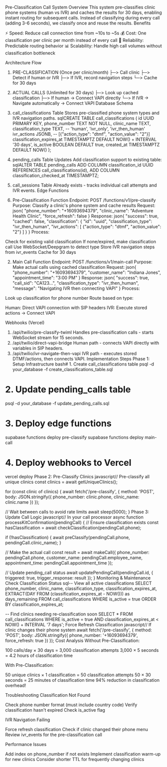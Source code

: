 Pre-Classification Call System
Overview
This system pre-classifies clinic phone systems (human vs IVR) and caches the results for 30 days, enabling instant routing for subsequent calls. Instead of classifying during every call (adding 3-6 seconds), we classify once and reuse the results.
Benefits

⚡ Speed: Reduce call connection time from ~10s to ~5s
💰 Cost: One classification per clinic per month instead of every call
🎯 Reliability: Predictable routing behavior
📊 Scalability: Handle high call volumes without classification bottleneck

Architecture Flow
1. PRE-CLASSIFICATION (Once per clinic/month)
   ├─> Call clinic
   ├─> Detect if human or IVR
   ├─> If IVR, record navigation steps
   └─> Cache for 30 days

2. ACTUAL CALLS (Unlimited for 30 days)
   ├─> Look up cached classification
   ├─> If human → Connect VAPI directly
   └─> If IVR → Navigate automatically → Connect VAPI
Database Schema
1. call_classifications Table
Stores pre-classified phone system types and IVR navigation paths.
sqlCREATE TABLE call_classifications (
  id UUID PRIMARY KEY,
  phone_number TEXT NOT NULL,
  clinic_name TEXT,
  classification_type TEXT, -- 'human', 'ivr_only', 'ivr_then_human'
  ivr_actions JSONB, -- [{"action_type": "dtmf", "action_value": "2"}]
  classification_expires_at TIMESTAMPTZ DEFAULT NOW() + INTERVAL '30 days',
  is_active BOOLEAN DEFAULT true,
  created_at TIMESTAMPTZ DEFAULT NOW()
);
2. pending_calls Table Updates
Add classification support to existing table:
sqlALTER TABLE pending_calls 
ADD COLUMN classification_id UUID REFERENCES call_classifications(id),
ADD COLUMN classification_checked_at TIMESTAMPTZ;
3. call_sessions Table
Already exists - tracks individual call attempts and IVR events.
Edge Functions
1. Pre-Classification Function
Endpoint: POST /functions/v1/pre-classify
Purpose: Classify a clinic's phone system and cache results
Request:
json{
  "phone_number": "+16093694379",
  "clinic_name": "Adventure Health Clinic",
  "force_refresh": false
}
Response:
json{
  "success": true,
  "cached": false,
  "classification": {
    "id": "uuid",
    "classification_type": "ivr_then_human",
    "ivr_actions": [
      {"action_type": "dtmf", "action_value": "2"}
    ]
  }
}
Process:

Check for existing valid classification
If none/expired, make classification call
Use WebSocket/Deepgram to detect type
Store IVR navigation steps from ivr_events
Cache for 30 days

2. Main Call Function
Endpoint: POST /functions/v1/main-call
Purpose: Make actual calls using cached classification
Request:
json{
  "phone_number": "+16093694379",
  "customer_name": "Indiana Jones",
  "appointment_time": "3:00 PM"
}
Response:
json{
  "success": true,
  "call_sid": "CA123...",
  "classification_type": "ivr_then_human",
  "message": "Navigating IVR then connecting VAPI"
}
Process:

Look up classification for phone number
Route based on type:

Human: Direct VAPI connection with SIP headers
IVR: Execute stored actions → Connect VAPI



Webhooks (Vercel)
1. /api/twilio/pre-classify-twiml
Handles pre-classification calls - starts WebSocket stream for 15 seconds.
2. /api/twilio/direct-vapi-bridge
Human path - connects VAPI directly with variables in SIP headers.
3. /api/twilio/ivr-navigate-then-vapi
IVR path - executes stored DTMF/actions, then connects VAPI.
Implementation Steps
Phase 1: Setup Infrastructure
bash# 1. Create call_classifications table
psql -d your_database -f create_classifications_table.sql

# 2. Update pending_calls table
psql -d your_database -f update_pending_calls.sql

# 3. Deploy edge functions
supabase functions deploy pre-classify
supabase functions deploy main-call

# 4. Deploy webhooks to Vercel
vercel deploy
Phase 2: Pre-Classify Clinics
javascript// Pre-classify all unique clinics
const clinics = await getUniqueClinics();

for (const clinic of clinics) {
  await fetch('/pre-classify', {
    method: 'POST',
    body: JSON.stringify({
      phone_number: clinic.phone,
      clinic_name: clinic.name
    })
  });
  
  // Wait between calls to avoid rate limits
  await sleep(5000);
}
Phase 3: Update Call Logic
javascript// In your call processor
async function processKitConfirmation(pendingCall) {
  // Ensure classification exists
  const hasClassification = await checkClassification(pendingCall.phone);
  
  if (!hasClassification) {
    await preClassify(pendingCall.phone, pendingCall.clinic_name);
  }
  
  // Make the actual call
  const result = await makeCall({
    phone_number: pendingCall.phone,
    customer_name: pendingCall.employee_name,
    appointment_time: pendingCall.appointment_time
  });
  
  // Update pending_call status
  await updatePendingCall(pendingCall.id, {
    triggered: true,
    trigger_response: result
  });
}
Monitoring & Maintenance
Check Classification Status
sql-- View all active classifications
SELECT phone_number, clinic_name, classification_type, 
       classification_expires_at,
       EXTRACT(DAY FROM (classification_expires_at - NOW())) as days_remaining
FROM call_classifications
WHERE is_active = true
ORDER BY classification_expires_at;

-- Find clinics needing re-classification soon
SELECT * FROM call_classifications
WHERE is_active = true
  AND classification_expires_at < NOW() + INTERVAL '7 days';
Force Refresh Classification
javascript// If clinic changes their phone system
await fetch('/pre-classify', {
  method: 'POST',
  body: JSON.stringify({
    phone_number: '+16093694379',
    force_refresh: true
  })
});
Cost Analysis
Without Pre-Classification:

100 calls/day × 30 days = 3,000 classification attempts
3,000 × 5 seconds = 4.2 hours of classification time

With Pre-Classification:

50 unique clinics × 1 classification = 50 classification attempts
50 × 30 seconds = 25 minutes of classification time
94% reduction in classification overhead!

Troubleshooting
Classification Not Found

Check phone number format (must include country code)
Verify classification hasn't expired
Check is_active flag

IVR Navigation Failing

Force refresh classification
Check if clinic changed their phone menu
Review ivr_events for the pre-classification call

Performance Issues

Add index on phone_number if not exists
Implement classification warm-up for new clinics
Consider shorter TTL for frequently changing clinics
